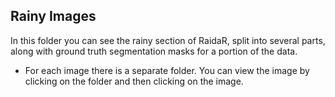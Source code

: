 ## Rainy Images
In this folder you can see the rainy section of RaidaR, split into several parts, along with ground truth segmentation masks for a portion of the data.
- For each image there is a separate folder. You can view the image by clicking on the folder and then clicking on the image.